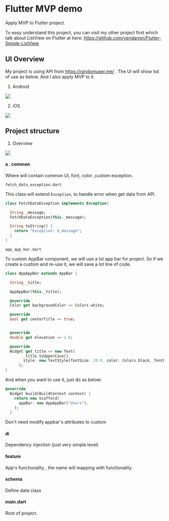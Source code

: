 # Flutter MVP demo

Apply MVP to Flutter project.

To easy understand this project, you can visit my other project first which talk about ListView on Flutter at here:
https://github.com/yendangn/Flutter-Simple-ListView

## UI Overview

My project is using API from https://randomuser.me/ . The UI will show list of use as below. And I also apply MVP to it.

1. Android

![](https://github.com/yendangn/Flutter-MVP-Demo/blob/master/images/android_user_list.png)

2. iOS


![](https://github.com/yendangn/Flutter-MVP-Demo/blob/master/images/iOS_user_list.png)

## Project structure

1. Overview

![](https://github.com/yendangn/Flutter-MVP-Demo/blob/master/images/project_detail.png)

#### a . common 

Where will contain common UI, font, color ,custom exception.

```
fetch_data_exception.dart
```
This class will extend ```Exception```, to handle error when get data from API.

```Dart
class FetchDataException implements Exception{

  String _message;
  FetchDataException(this._message);

  String toString() {
    return "Exception: $_message";
  }
}
```

```
app_app_bar.dart
```
To custom AppBar component,  we will use a lot app bar for project.  So if we create a custom and re-use it, we will save a lot line of code.

```Dart
class AppAppBar extends AppBar {

  String _title;

  AppAppBar(this._title);

  @override
  Color get backgroundColor => Colors.white;

  @override
  bool get centerTitle => true;


  @override
  double get elevation => 2.0;

  @override
  Widget get title => new Text(
        _title.toUpperCase(),
        style: new TextStyle(fontSize: 20.0, color: Colors.black, fontFamily: "Arquitecta"),
      );
}

```
And when you want to use it, just do as below:

```Dart
@override
  Widget build(BuildContext context) {
    return new Scaffold(
      appBar: new AppAppBar("Users"),
    );
  }
```
Don't need modify appbar's attributes to custom


#### di
Dependency injection (just very simple level)

#### feature
App's functionality , the name will mapping with functionality.

#### schema
Define data class

#### main.dart
Root of project. 
